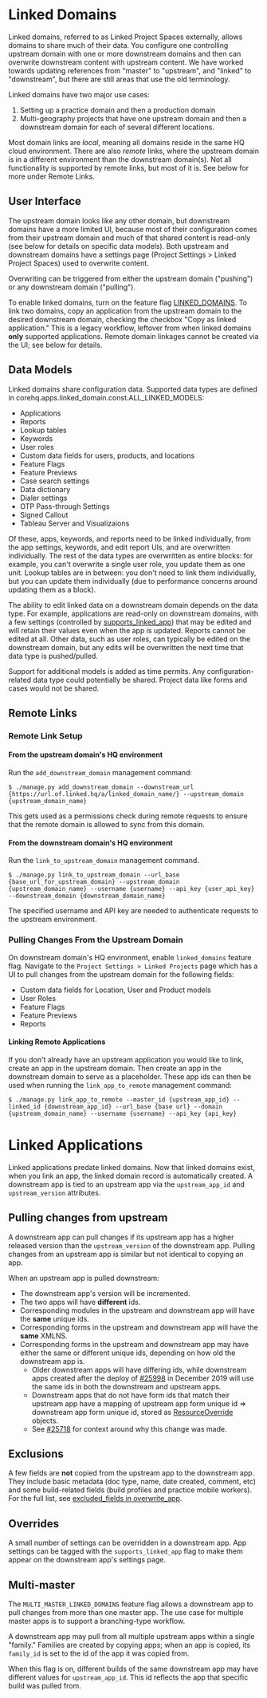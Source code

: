 # Linked Domains

Linked domains, referred to as Linked Project Spaces externally, allows domains to share much of their data. You configure one controlling upstream domain
with one or more downstream domains and then can overwrite downstream content with upstream content.
We have worked towards updating references from "master" to "upstream", and "linked" to "downstream", but there are still areas that use the old
terminology.

Linked domains have two major use cases:

1. Setting up a practice domain and then a production domain
1. Multi-geography projects that have one upstream domain and then a downstream domain for each of several different locations.

Most domain links are _local_, meaning all domains reside in the same HQ cloud environment.
There are also _remote_ links, where the upstream domain is in a different environment than the downstream domain(s).
Not all functionality is supported by remote links, but most of it is. See below for more under Remote
Links.

## User Interface

The upstream domain looks like any other domain, but downstream domains have a more limited UI, because most of
their configuration
comes from their upstream domain and much of that shared content is read-only (see below for details on specific
data models). Both upstream and downstream domains have a settings
page (Project Settings > Linked Project Spaces) used to overwrite content.

Overwriting can be triggered from either the upstream domain ("pushing") or any
downstream domain ("pulling").

To enable linked domains, turn on the feature flag
[LINKED_DOMAINS](https://github.com/dimagi/commcare-hq/blob/966b62cc113b56af771906def76833446b4ba025/corehq/toggles.py#L1497).
To link two domains, copy an application from the upstream domain to the desired downstream domain, checking the
checkbox "Copy as linked application." This is a legacy workflow, leftover from when linked domains **only**
supported applications. Remote domain linkages cannot be created via the UI; see below for details.

## Data Models

Linked domains share configuration data. Supported data types are defined in
corehq.apps.linked_domain.const.ALL_LINKED_MODELS:

- Applications
- Reports
- Lookup tables
- Keywords
- User roles
- Custom data fields for users, products, and locations
- Feature Flags
- Feature Previews
- Case search settings
- Data dictionary
- Dialer settings
- OTP Pass-through Settings
- Signed Callout
- Tableau Server and Visualizaions

Of these, apps, keywords, and reports need to be linked individually, from the app settings, keywords, and edit report UIs, and are
overwritten individually. The rest of the data types are overwritten as entire blocks: for example, you can't
overwrite a single user role, you update them as one unit. Lookup tables are in between: you don't need to link
them individually, but you can update them individually (due to performance concerns around updating them as a
block).

The ability to edit linked data on a downstream domain depends on the data type. For example, applications are
read-only on downstream domains, with a few settings (controlled by
[supports_linked_app](https://github.com/dimagi/commcare-hq/blob/966b62cc113b56af771906def76833446b4ba025/corehq/apps/app_manager/static/app_manager/json/commcare-profile-settings.yaml#L97))
that may be edited and will retain their
values even when the app is updated. Reports cannot be edited at all. Other data, such as user roles, can typically
be edited on the downstream domain, but any edits will be overwritten the next time that data type is
pushed/pulled.

Support for additional models is added as time permits. Any configuration-related data type could potentially be shared.
Project data like forms and cases would not be shared.


## Remote Links

### Remote Link Setup

#### From the upstream domain's HQ environment

Run the `add_downstream_domain` management command:

```
$ ./manage.py add_downstream_domain --downstream_url {https://url.of.linked.hq/a/linked_domain_name/} --upstream_domain {upstream_domain_name}
```

This gets used as a permissions check during remote requests to ensure
that the remote domain is allowed to sync from this domain.

#### From the downstream domain's HQ environment

Run the `link_to_upstream_domain` management command.
```
$ ./manage.py link_to_upstream_domain --url_base {base_url_for_upstream_domain} --upstream_domain {upstream_domain_name} --username {username} --api_key {user_api_key} --downstream_domain {downstream_domain_name}
```
The specified username and API key are needed to authenticate requests to the upstream environment.
### Pulling Changes From the Upstream Domain

On downstream domain's HQ environment, enable `linked_domains` feature flag. Navigate to the `Project Settings > Linked Projects` page which has a UI to pull changes from the upstream domain for the following fields:
- Custom data fields for Location, User and Product models
- User Roles
- Feature Flags
- Feature Previews
- Reports

#### Linking Remote Applications

If you don't already have an upstream application you would like to link, create an app in the upstream domain. Then create an app in the downstream domain to serve as a placeholder. These app ids can then be used when running the `link_app_to_remote` management command:
```
$ ./manage.py link_app_to_remote --master_id {upstream_app_id} --linked_id {downstream_app_id} --url_base {base url} --domain {upstream_domain_name} --username {username} --api_key {api_key}
```
# Linked Applications

Linked applications predate linked domains. Now that linked domains exist, when you link an app, the linked domain record is automatically created. A downstream app is tied to an upstream app via the `upstream_app_id` and `upstream_version` attributes.

## Pulling changes from upstream
A downstream app can pull changes if its upstream app has a higher released version than the `upstream_version` of the downstream app. Pulling changes from an upstream app is similar but not identical to copying an app.

When an upstream app is pulled downstream:
- The downstream app's version will be incremented.
- The two apps will have **different** ids.
- Corresponding modules in the upstream and downstream app will have the **same** unique ids.
- Corresponding forms in the upstream and downstream app will have the **same** XMLNS.
- Corresponding forms in the upstream and downstream app may have either the same or different unique ids, depending on how old the downstream app is.
   - Older downstream apps will have differing ids, while downstream apps created after the deploy of [#25998](https://github.com/dimagi/commcare-hq/pull/25998) in December 2019 will use the same ids in both the downstream and upstream apps.
   - Downstream apps that do not have form ids that match their upstream app have a mapping of upstream app form unique id => downstream app form unique id, stored as [ResourceOverride](https://github.com/dimagi/commcare-hq/blob/15ceabdccf0ed49ed306462b3a154fe14886bf27/corehq/apps/app_manager/suite_xml/post_process/resources.py#L11) objects.
   - See [#25718](https://github.com/dimagi/commcare-hq/issues/25718) for context around why this change was made.

## Exclusions
A few fields are **not** copied from the upstream app to the downstream app. They include basic metadata (doc type, name, date created, comment, etc) and some build-related fields (build profiles and practice mobile workers). For the full list, see [excluded_fields in overwrite_app](https://github.com/dimagi/commcare-hq/blob/47b197378fc196ff25a88dc5b2c56a389aaec85f/corehq/apps/app_manager/views/utils.py#L165-L169).

## Overrides
A small number of settings can be overridden in a downstream app. App settings can be tagged with the `supports_linked_app` flag to make them appear on the downstream app's settings page.

## Multi-master
The `MULTI_MASTER_LINKED_DOMAINS` feature flag allows a downstream app to pull changes from more than one master app. The use case for multiple master apps is to support a branching-type workflow.

A downstream app may pull from all multiple upstream apps within a single "family." Families are created by copying apps; when an app is copied, its `family_id` is set to the id of the app it was copied from.

When this flag is on, different builds of the same downstream app may have different values for `upstream_app_id`. This id reflects the app that specific build was pulled from.
